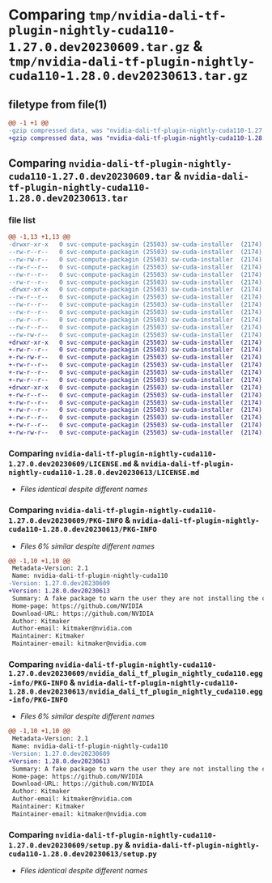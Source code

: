 # Comparing `tmp/nvidia-dali-tf-plugin-nightly-cuda110-1.27.0.dev20230609.tar.gz` & `tmp/nvidia-dali-tf-plugin-nightly-cuda110-1.28.0.dev20230613.tar.gz`

## filetype from file(1)

```diff
@@ -1 +1 @@
-gzip compressed data, was "nvidia-dali-tf-plugin-nightly-cuda110-1.27.0.dev20230609.tar", last modified: Fri Jun  9 10:03:27 2023, max compression
+gzip compressed data, was "nvidia-dali-tf-plugin-nightly-cuda110-1.28.0.dev20230613.tar", last modified: Wed Jun 14 14:43:31 2023, max compression
```

## Comparing `nvidia-dali-tf-plugin-nightly-cuda110-1.27.0.dev20230609.tar` & `nvidia-dali-tf-plugin-nightly-cuda110-1.28.0.dev20230613.tar`

### file list

```diff
@@ -1,13 +1,13 @@
-drwxr-xr-x   0 svc-compute-packagin (25503) sw-cuda-installer  (2174)        0 2023-06-09 10:03:27.806691 nvidia-dali-tf-plugin-nightly-cuda110-1.27.0.dev20230609/
--rw-r--r--   0 svc-compute-packagin (25503) sw-cuda-installer  (2174)      469 2023-06-09 10:03:27.000000 nvidia-dali-tf-plugin-nightly-cuda110-1.27.0.dev20230609/ERROR.txt
--rw-rw-r--   0 svc-compute-packagin (25503) sw-cuda-installer  (2174)    11336 2023-06-08 04:47:43.000000 nvidia-dali-tf-plugin-nightly-cuda110-1.27.0.dev20230609/LICENSE.md
--rw-r--r--   0 svc-compute-packagin (25503) sw-cuda-installer  (2174)       37 2023-06-09 10:03:27.000000 nvidia-dali-tf-plugin-nightly-cuda110-1.27.0.dev20230609/PACKAGE_NAME
--rw-r--r--   0 svc-compute-packagin (25503) sw-cuda-installer  (2174)     1708 2023-06-09 10:03:27.806691 nvidia-dali-tf-plugin-nightly-cuda110-1.27.0.dev20230609/PKG-INFO
--rw-r--r--   0 svc-compute-packagin (25503) sw-cuda-installer  (2174)      316 2023-06-09 10:03:27.000000 nvidia-dali-tf-plugin-nightly-cuda110-1.27.0.dev20230609/README.rst
-drwxr-xr-x   0 svc-compute-packagin (25503) sw-cuda-installer  (2174)        0 2023-06-09 10:03:27.806691 nvidia-dali-tf-plugin-nightly-cuda110-1.27.0.dev20230609/nvidia_dali_tf_plugin_nightly_cuda110.egg-info/
--rw-r--r--   0 svc-compute-packagin (25503) sw-cuda-installer  (2174)     1708 2023-06-09 10:03:27.000000 nvidia-dali-tf-plugin-nightly-cuda110-1.27.0.dev20230609/nvidia_dali_tf_plugin_nightly_cuda110.egg-info/PKG-INFO
--rw-r--r--   0 svc-compute-packagin (25503) sw-cuda-installer  (2174)      297 2023-06-09 10:03:27.000000 nvidia-dali-tf-plugin-nightly-cuda110-1.27.0.dev20230609/nvidia_dali_tf_plugin_nightly_cuda110.egg-info/SOURCES.txt
--rw-r--r--   0 svc-compute-packagin (25503) sw-cuda-installer  (2174)        1 2023-06-09 10:03:27.000000 nvidia-dali-tf-plugin-nightly-cuda110-1.27.0.dev20230609/nvidia_dali_tf_plugin_nightly_cuda110.egg-info/dependency_links.txt
--rw-r--r--   0 svc-compute-packagin (25503) sw-cuda-installer  (2174)       22 2023-06-09 10:03:27.000000 nvidia-dali-tf-plugin-nightly-cuda110-1.27.0.dev20230609/nvidia_dali_tf_plugin_nightly_cuda110.egg-info/top_level.txt
--rw-r--r--   0 svc-compute-packagin (25503) sw-cuda-installer  (2174)       38 2023-06-09 10:03:27.806691 nvidia-dali-tf-plugin-nightly-cuda110-1.27.0.dev20230609/setup.cfg
--rw-rw-r--   0 svc-compute-packagin (25503) sw-cuda-installer  (2174)     4560 2023-06-08 04:47:43.000000 nvidia-dali-tf-plugin-nightly-cuda110-1.27.0.dev20230609/setup.py
+drwxr-xr-x   0 svc-compute-packagin (25503) sw-cuda-installer  (2174)        0 2023-06-14 14:43:31.423331 nvidia-dali-tf-plugin-nightly-cuda110-1.28.0.dev20230613/
+-rw-r--r--   0 svc-compute-packagin (25503) sw-cuda-installer  (2174)      469 2023-06-14 14:43:31.000000 nvidia-dali-tf-plugin-nightly-cuda110-1.28.0.dev20230613/ERROR.txt
+-rw-rw-r--   0 svc-compute-packagin (25503) sw-cuda-installer  (2174)    11336 2023-06-14 04:38:44.000000 nvidia-dali-tf-plugin-nightly-cuda110-1.28.0.dev20230613/LICENSE.md
+-rw-r--r--   0 svc-compute-packagin (25503) sw-cuda-installer  (2174)       37 2023-06-14 14:43:31.000000 nvidia-dali-tf-plugin-nightly-cuda110-1.28.0.dev20230613/PACKAGE_NAME
+-rw-r--r--   0 svc-compute-packagin (25503) sw-cuda-installer  (2174)     1708 2023-06-14 14:43:31.423331 nvidia-dali-tf-plugin-nightly-cuda110-1.28.0.dev20230613/PKG-INFO
+-rw-r--r--   0 svc-compute-packagin (25503) sw-cuda-installer  (2174)      316 2023-06-14 14:43:31.000000 nvidia-dali-tf-plugin-nightly-cuda110-1.28.0.dev20230613/README.rst
+drwxr-xr-x   0 svc-compute-packagin (25503) sw-cuda-installer  (2174)        0 2023-06-14 14:43:31.419331 nvidia-dali-tf-plugin-nightly-cuda110-1.28.0.dev20230613/nvidia_dali_tf_plugin_nightly_cuda110.egg-info/
+-rw-r--r--   0 svc-compute-packagin (25503) sw-cuda-installer  (2174)     1708 2023-06-14 14:43:31.000000 nvidia-dali-tf-plugin-nightly-cuda110-1.28.0.dev20230613/nvidia_dali_tf_plugin_nightly_cuda110.egg-info/PKG-INFO
+-rw-r--r--   0 svc-compute-packagin (25503) sw-cuda-installer  (2174)      297 2023-06-14 14:43:31.000000 nvidia-dali-tf-plugin-nightly-cuda110-1.28.0.dev20230613/nvidia_dali_tf_plugin_nightly_cuda110.egg-info/SOURCES.txt
+-rw-r--r--   0 svc-compute-packagin (25503) sw-cuda-installer  (2174)        1 2023-06-14 14:43:31.000000 nvidia-dali-tf-plugin-nightly-cuda110-1.28.0.dev20230613/nvidia_dali_tf_plugin_nightly_cuda110.egg-info/dependency_links.txt
+-rw-r--r--   0 svc-compute-packagin (25503) sw-cuda-installer  (2174)       22 2023-06-14 14:43:31.000000 nvidia-dali-tf-plugin-nightly-cuda110-1.28.0.dev20230613/nvidia_dali_tf_plugin_nightly_cuda110.egg-info/top_level.txt
+-rw-r--r--   0 svc-compute-packagin (25503) sw-cuda-installer  (2174)       38 2023-06-14 14:43:31.423331 nvidia-dali-tf-plugin-nightly-cuda110-1.28.0.dev20230613/setup.cfg
+-rw-rw-r--   0 svc-compute-packagin (25503) sw-cuda-installer  (2174)     4560 2023-06-14 04:38:44.000000 nvidia-dali-tf-plugin-nightly-cuda110-1.28.0.dev20230613/setup.py
```

### Comparing `nvidia-dali-tf-plugin-nightly-cuda110-1.27.0.dev20230609/LICENSE.md` & `nvidia-dali-tf-plugin-nightly-cuda110-1.28.0.dev20230613/LICENSE.md`

 * *Files identical despite different names*

### Comparing `nvidia-dali-tf-plugin-nightly-cuda110-1.27.0.dev20230609/PKG-INFO` & `nvidia-dali-tf-plugin-nightly-cuda110-1.28.0.dev20230613/PKG-INFO`

 * *Files 6% similar despite different names*

```diff
@@ -1,10 +1,10 @@
 Metadata-Version: 2.1
 Name: nvidia-dali-tf-plugin-nightly-cuda110
-Version: 1.27.0.dev20230609
+Version: 1.28.0.dev20230613
 Summary: A fake package to warn the user they are not installing the correct package.
 Home-page: https://github.com/NVIDIA
 Download-URL: https://github.com/NVIDIA
 Author: Kitmaker
 Author-email: kitmaker@nvidia.com
 Maintainer: Kitmaker
 Maintainer-email: kitmaker@nvidia.com
```

### Comparing `nvidia-dali-tf-plugin-nightly-cuda110-1.27.0.dev20230609/nvidia_dali_tf_plugin_nightly_cuda110.egg-info/PKG-INFO` & `nvidia-dali-tf-plugin-nightly-cuda110-1.28.0.dev20230613/nvidia_dali_tf_plugin_nightly_cuda110.egg-info/PKG-INFO`

 * *Files 6% similar despite different names*

```diff
@@ -1,10 +1,10 @@
 Metadata-Version: 2.1
 Name: nvidia-dali-tf-plugin-nightly-cuda110
-Version: 1.27.0.dev20230609
+Version: 1.28.0.dev20230613
 Summary: A fake package to warn the user they are not installing the correct package.
 Home-page: https://github.com/NVIDIA
 Download-URL: https://github.com/NVIDIA
 Author: Kitmaker
 Author-email: kitmaker@nvidia.com
 Maintainer: Kitmaker
 Maintainer-email: kitmaker@nvidia.com
```

### Comparing `nvidia-dali-tf-plugin-nightly-cuda110-1.27.0.dev20230609/setup.py` & `nvidia-dali-tf-plugin-nightly-cuda110-1.28.0.dev20230613/setup.py`

 * *Files identical despite different names*

